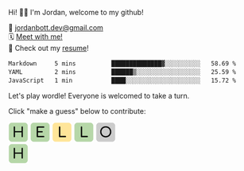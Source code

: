 Hi! 👋🏼 I'm Jordan, welcome to my github!

📨 jordanbott.dev@gmail.com <br/>
🗓️ [Meet with me!](https://calendly.com/jordanbott-dev/30min?back=1&month=2024-02) <br/>
📝 Check out my <a href="./Jordan%20Bott%20Resume.pdf" target="_blank">resume</a>! <br/>


<!--START_SECTION:waka-->

```txt
Markdown     5 mins          ██████████████▓░░░░░░░░░░   58.69 %
YAML         2 mins          ██████▒░░░░░░░░░░░░░░░░░░   25.59 %
JavaScript   1 min           ████░░░░░░░░░░░░░░░░░░░░░   15.72 %
```

<!--END_SECTION:waka-->

Let's play wordle! Everyone is welcomed to take a turn.

Click "make a guess" below to contribute:

<img src="./wordle/tiles/green/H.svg" width="40" />
<img src="./wordle/tiles/green/E.svg" width="40" />
<img src="./wordle/tiles/yellow/L.svg" width="40" />
<img src="./wordle/tiles/green/L.svg" width="40" />
<img src="./wordle/tiles/grey/O.svg" width="40" /><br/>

<img src="./wordle/tiles/green/H.svg" width="40" />
